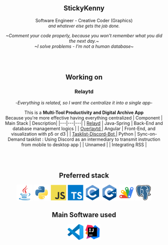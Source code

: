 <div align="center">

  
## StickyKenny
Software Engineer - Creative Coder (Graphics)   </br>
<font size="2">_and whatever else gets the job done._</font>


_\~Comment your code properly, because you won't remember what you did the next day.~_  
_\~I solve problems - I'm not a human database~_   

</br>
</br> 

## Working on 
###  Relaytd
-_Everything is related, so I want the centralize it into a single app_-

This is a **Multi-Tool Productivity and Digital Archive App** </br>
Because you're more effective having everything centralized
|  Component | Main Stack |   Description|
|---|---|---|
|  <a href="https://github.com/Stickykenny/Relaytd">Relayd</a> |  Java-Spring  | Back-End and database management logics |
|  <a href="https://github.com/Stickykenny/Overlaytd">Overlaytd </a> | Angular | Front-End, and visualization with p5 or d3  |
|  <a href="https://github.com/Stickykenny/Playground/tree/main/discord-tasklist-bot"> Tasklist-Discord-Bot </a>| Python  |  Sync-on-Demand tasklist : Using Discord as an intermediary to transmit instruction from mobile to desktop app |
|   Unnamed |    |  Integrating RSS |

</br>
</br>

## Preferred stack

<p align="center">
<a title="Java"><img src="icons/Java.svg" width="50"/></a>
<a title="Python"><img src="icons/Python.svg" width="50"/></a>
<a title="JavaScript"><img src="icons/JavaScript.svg" width="50"/></a>
<a title="TypeScript"><img src="icons/TypeScript.svg" width="50"/></a>
<a title="C"><img src="icons/C.svg" width="50"/></a>
<a title="C++"><img src="icons/C++-(CPlusPlus).svg" width="50"/></a>
<a title="Google Apps Script"><img src="icons/Google_Apps_Script.svg" width="50"/></a>
<a title="PostGreSQL"><img src="icons/PostgresSQL.svg" width="50"/></a>
</p>

## Main Software used 

<p align="center">
<a href="https://code.visualstudio.com/" title="Visual Studio Code"><img src="icons/Visual-Studio-Code-(VS-Code).svg"  width="50"/></a>
<a href="https://www.jetbrains.com/fr-fr/idea/" title="IntelliJ IDEA"><img src="icons/IntelliJ-IDEA.svg"  width="50"/></a>
</p>

</div>

<!--
**Stickykenny/Stickykenny** is a ✨ _special_ ✨ repository because its `README.md` (this file) appears on your GitHub profile.

Here are some ideas to get you started:

- 🔭 I’m currently working on ...
- 🌱 I’m currently learning ...
- 👯 I’m looking to collaborate on ...
- 🤔 I’m looking for help with ...
- 💬 Ask me about ...
- 📫 How to reach me: ...
- ⚡ Fun fact: ...
-->
